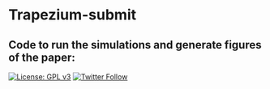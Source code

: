 # Trapezium-submit
## Code to run the simulations and generate figures of the paper: 
[![License: GPL v3](https://img.shields.io/badge/License-GPL%20v3-blue.svg)](https://www.gnu.org/licenses/gpl-3.0) [![Twitter Follow](https://img.shields.io/twitter/follow/espadrine.svg?style=social&label=Follow)](http://twitter.com/franconchar)
